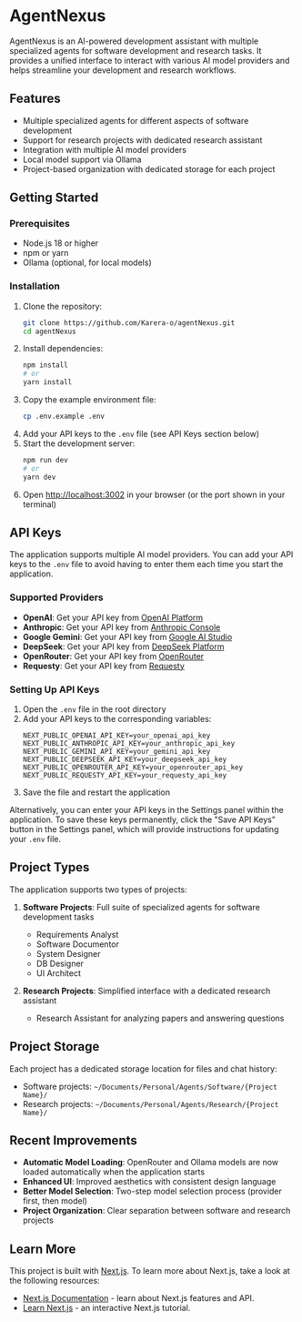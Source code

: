 # AgentNexus

AgentNexus is an AI-powered development assistant with multiple specialized agents for software development and research tasks. It provides a unified interface to interact with various AI model providers and helps streamline your development and research workflows.

## Features

- Multiple specialized agents for different aspects of software development
- Support for research projects with dedicated research assistant
- Integration with multiple AI model providers
- Local model support via Ollama
- Project-based organization with dedicated storage for each project

## Getting Started

### Prerequisites

- Node.js 18 or higher
- npm or yarn
- Ollama (optional, for local models)

### Installation

1. Clone the repository:
   ```bash
   git clone https://github.com/Karera-o/agentNexus.git
   cd agentNexus
   ```
2. Install dependencies:
   ```bash
   npm install
   # or
   yarn install
   ```
3. Copy the example environment file:
   ```bash
   cp .env.example .env
   ```
4. Add your API keys to the `.env` file (see API Keys section below)
5. Start the development server:
   ```bash
   npm run dev
   # or
   yarn dev
   ```
6. Open [http://localhost:3002](http://localhost:3002) in your browser (or the port shown in your terminal)

## API Keys

The application supports multiple AI model providers. You can add your API keys to the `.env` file to avoid having to enter them each time you start the application.

### Supported Providers

- **OpenAI**: Get your API key from [OpenAI Platform](https://platform.openai.com/account/api-keys)
- **Anthropic**: Get your API key from [Anthropic Console](https://console.anthropic.com/account/keys)
- **Google Gemini**: Get your API key from [Google AI Studio](https://makersuite.google.com/app/apikey)
- **DeepSeek**: Get your API key from [DeepSeek Platform](https://platform.deepseek.com/)
- **OpenRouter**: Get your API key from [OpenRouter](https://openrouter.ai/keys)
- **Requesty**: Get your API key from [Requesty](https://requesty.ai/)

### Setting Up API Keys

1. Open the `.env` file in the root directory
2. Add your API keys to the corresponding variables:
   ```
   NEXT_PUBLIC_OPENAI_API_KEY=your_openai_api_key
   NEXT_PUBLIC_ANTHROPIC_API_KEY=your_anthropic_api_key
   NEXT_PUBLIC_GEMINI_API_KEY=your_gemini_api_key
   NEXT_PUBLIC_DEEPSEEK_API_KEY=your_deepseek_api_key
   NEXT_PUBLIC_OPENROUTER_API_KEY=your_openrouter_api_key
   NEXT_PUBLIC_REQUESTY_API_KEY=your_requesty_api_key
   ```
3. Save the file and restart the application

Alternatively, you can enter your API keys in the Settings panel within the application. To save these keys permanently, click the "Save API Keys" button in the Settings panel, which will provide instructions for updating your `.env` file.

## Project Types

The application supports two types of projects:

1. **Software Projects**: Full suite of specialized agents for software development tasks
   - Requirements Analyst
   - Software Documentor
   - System Designer
   - DB Designer
   - UI Architect

2. **Research Projects**: Simplified interface with a dedicated research assistant
   - Research Assistant for analyzing papers and answering questions

## Project Storage

Each project has a dedicated storage location for files and chat history:

- Software projects: `~/Documents/Personal/Agents/Software/{Project Name}/`
- Research projects: `~/Documents/Personal/Agents/Research/{Project Name}/`

## Recent Improvements

- **Automatic Model Loading**: OpenRouter and Ollama models are now loaded automatically when the application starts
- **Enhanced UI**: Improved aesthetics with consistent design language
- **Better Model Selection**: Two-step model selection process (provider first, then model)
- **Project Organization**: Clear separation between software and research projects

## Learn More

This project is built with [Next.js](https://nextjs.org). To learn more about Next.js, take a look at the following resources:

- [Next.js Documentation](https://nextjs.org/docs) - learn about Next.js features and API.
- [Learn Next.js](https://nextjs.org/learn) - an interactive Next.js tutorial.
